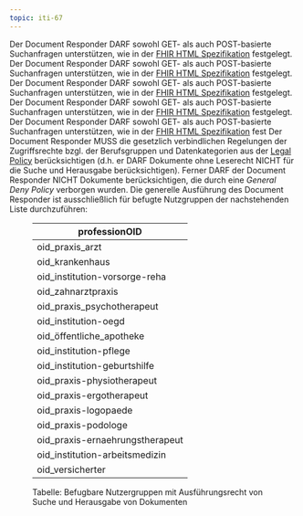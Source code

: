 ```yaml
---
topic: iti-67
---
```


<requirement actor="EPA-Medication-Service, EPA-PS" conformance="SHALL" key="IG-MED29091JHN" title="Unterstützung von GET und PUT für Suchanfragen" version="0">
    <meta lockversion="false"/>
    <actor name="EPA-Medication-Service">
        <testProcedure id="Produkttest"/>
        <testProcedure id="Produktgutachten"/>
    </actor>
    <actor name="EPA-PS">
        <testProcedure id="Produkttest"/>
        <testProcedure id="Produktgutachten"/>
    </actor>
    Der Document Responder DARF sowohl GET- als auch POST-basierte Suchanfragen unterstützen, wie in der <a href="http://hl7.org/fhir/R4/http.html#search">FHIR HTML Spezifikation</a> festgelegt.
</requirement>

<requirement actor="EPA-Medication-Service, EPA-PS" conformance="SHALL" key="IG-MED33770HUF" title="Unterstützung von GET und PUT für Suchanfragen" version="0">
    <meta lockVersion="false"/>
    <meta lockVersion="false"/>
    <meta lockVersion="false"/>
    <meta lockVersion="false"/>
    <meta lockVersion="false"/>
    <actor name="EPA-Medication-Service"/>
    <actor name="EPA-PS"><testProcedure id="Produkttest"/></actor>
    Der Document Responder DARF sowohl GET- als auch POST-basierte Suchanfragen unterstützen, wie in der <a href="http://hl7.org/fhir/R4/http.html#search">FHIR HTML Spezifikation</a> festgelegt.
</requirement>


<requirement actor="EPA-Medication-Service, EPA-PS" conformance="SHALL" key="IG-MED03867EEQ" title="Unterstützung von GET und PUT für Suchanfragen" version="0">
    <meta lockVersion="false"/>
    <meta lockVersion="false"/>
    <meta lockVersion="false"/>
    <meta lockVersion="false"/>
    <meta lockVersion="false"/>
    <actor name="EPA-Medication-Service"/>
    <actor name="EPA-PS"><testProcedure id="Produkttest"/></actor>
    Der Document Responder DARF sowohl GET- als auch POST-basierte Suchanfragen unterstützen, wie in der <a href="http://hl7.org/fhir/R4/http.html#search">FHIR HTML Spezifikation</a> festgelegt.
</requirement>

<requirement actor="EPA-Medication-Service, EPA-PS" conformance="SHALL" key="IG-MED40753QXN" title="Unterstützung von GET und PUT für Suchanfragen" version="0">
    <meta lockVersion="false"/>
    <meta lockVersion="false"/>
    <meta lockVersion="false"/>
    <meta lockVersion="false"/>
    <meta lockVersion="false"/>
    <actor name="EPA-Medication-Service"/>
    <actor name="EPA-PS"><testProcedure id="Produkttest"/></actor>
    Der Document Responder DARF sowohl GET- als auch POST-basierte Suchanfragen unterstützen, wie in der <a href="http://hl7.org/fhir/R4/http.html#search">FHIR HTML Spezifikation</a> festgelegt.
</requirement>


<requirement conformance="SHALL" key="IG-MED26526K0H" title="GET und POST / PUT für Suchanfragen" version="3">
    <meta lockVersion="true"/>
    <actor name="EPA-Medication-Service"/>
    Der Document Responder DARF sowohl GET- als auch POST-basierte Suchanfragen unterstützen, wie in der <a href="http://hl7.org/fhir/R4/http.html#search">FHIR HTML Spezifikation</a> fest
</requirement>



<requirement conformance="SHALL" key="IG-MED84642MWN" title="Zugriffsrechte im Document Responder gemäß Legal Policy" version="0">
    <actor name="EPA-Medication-Service">
        <testProcedure id="Produktgutachten"/>
        <testProcedure active="true" id="Produkttest"/>
    </actor>
    <actor name="EPA-PS">
    </actor>
    <actor name="EPA-FdV">
        <testProcedure id="Konformitätsbestätigung" />
    </actor>
    Der Document Responder MUSS die gesetzlich verbindlichen Regelungen der Zugriffsrechte bzgl. der Berufsgruppen und Datenkategorien aus der <a href="https://gemspec.gematik.de/docs/gemSpec/gemSpec_Aktensystem_ePAfueralle/gemSpec_Aktensystem_ePAfueralle_V1.2.5/#3.10">Legal Policy</a> berücksichtigen (d.h. er DARF Dokumente ohne Leserecht NICHT für die Suche und Herausgabe berücksichtigen). Ferner DARF der Document Responder NICHT Dokumente berücksichtigen, die durch eine <i>General Deny Policy</i> verborgen wurden. Die generelle Ausführung des Document Responder ist ausschließlich für befugte Nutzgruppen der nachstehenden Liste durchzuführen:
    <figure>
        <table class="regular">
            <thead><tr><th>professionOID</th></tr></thead>
            <tbody>
                <tr><td>oid_praxis_arzt</td></tr>
                <tr><td>oid_krankenhaus</td></tr>
                <tr><td>oid_institution-vorsorge-reha</td></tr>
                <tr><td>oid_zahnarztpraxis</td></tr>
                <tr><td>oid_praxis_psychotherapeut</td></tr>
                <tr><td>oid_institution-oegd</td></tr>
                <tr><td>oid_öffentliche_apotheke</td></tr>
                <tr><td>oid_institution-pflege</td></tr>
                <tr><td>oid_institution-geburtshilfe</td></tr>
                <tr><td>oid_praxis-physiotherapeut</td></tr>
                <tr><td>oid_praxis-ergotherapeut</td></tr>
                <tr><td>oid_praxis-logopaede</td></tr>
                <tr><td>oid_praxis-podologe</td></tr>
                <tr><td>oid_praxis-ernaehrungstherapeut</td></tr>
                <tr><td>oid_institution-arbeitsmedizin</td></tr>
                <tr><td>oid_versicherter</td></tr>
            </tbody>
        </table>
        <figcaption>Tabelle: Befugbare Nutzergruppen mit Ausführungsrecht von Suche und Herausgabe von Dokumenten</figcaption>
    </figure>
</requirement>